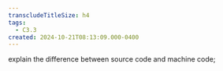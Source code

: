 ```yaml
---
transcludeTitleSize: h4
tags:
  - C3.3
created: 2024-10-21T08:13:09.000-0400
---
```

explain the difference between source code and machine code;